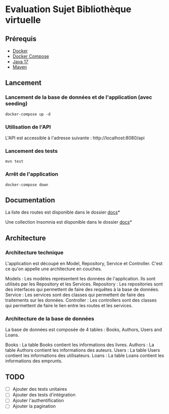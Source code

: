 # Evaluation Sujet Bibliothèque virtuelle

## Prérequis

- [Docker](https://docs.docker.com/install/)
- [Docker Compose](https://docs.docker.com/compose/install/)
- [Java 17](https://www.oracle.com/java/technologies/downloads/#java17)
- [Maven](https://maven.apache.org/download.cgi)

## Lancement

### Lancement de la base de données et de l'application (avec seeding)

```shell
docker-compose up -d
```

### Utilisation de l'API

L'API est accessible à l'adresse suivante : http://localhost:8080/api

### Lancement des tests

```shell
mvn test
```

### Arrêt de l'application

```shell
docker-compose down
```

## Documentation

La liste des routes est disponible dans le dossier [docs](docs/REST.md)\*

Une collection Insomnia est disponible dans le dossier [docs](docs/Insomnia.json)\*

## Architecture

### Architecture technique

L'application est découpé en Model, Repository, Service et Controller.
C'est ce qu'on appelle une architecture en couches.

Models : Les modèles représentent les données de l'application. Ils sont utilisés par les Repository et les Services.
Repository : Les repositories sont des interfaces qui permettent de faire des requêtes à la base de données.
Service : Les services sont des classes qui permettent de faire des traitements sur les données.
Controller : Les controllers sont des classes qui permettent de faire le lien entre les routes et les services.

### Architecture de la base de données

La base de données est composée de 4 tables : Books, Authors, Users and Loans.

Books : La table Books contient les informations des livres.
Authors : La table Authors contient les informations des auteurs.
Users : La table Users contient les informations des utilisateurs.
Loans : La table Loans contient les informations des emprunts.

## TODO

- [ ] Ajouter des tests unitaires
- [ ] Ajouter des tests d'intégration
- [ ] Ajouter l'authentification
- [ ] Ajouter la pagination
